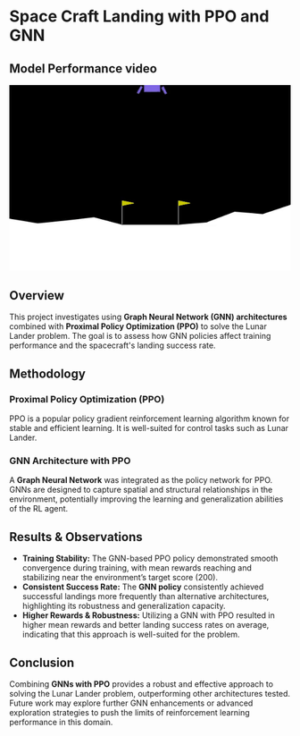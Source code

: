 # Space Craft Landing with PPO and GNN

## Model Performance video


![Space craft Demo](./Space_Craft_Landing_Using_GNN_Policy.gif)

## Overview
This project investigates using **Graph Neural Network (GNN) architectures** combined with **Proximal Policy Optimization (PPO)** to solve the Lunar Lander problem. The goal is to assess how GNN policies affect training performance and the spacecraft's landing success rate.

## Methodology

### Proximal Policy Optimization (PPO)
PPO is a popular policy gradient reinforcement learning algorithm known for stable and efficient learning. It is well-suited for control tasks such as Lunar Lander.

### GNN Architecture with PPO
A **Graph Neural Network** was integrated as the policy network for PPO. GNNs are designed to capture spatial and structural relationships in the environment, potentially improving the learning and generalization abilities of the RL agent.

## Results & Observations

- **Training Stability:** The GNN-based PPO policy demonstrated smooth convergence during training, with mean rewards reaching and stabilizing near the environment’s target score (200).
- **Consistent Success Rate:** The **GNN policy** consistently achieved successful landings more frequently than alternative architectures, highlighting its robustness and generalization capacity.
- **Higher Rewards & Robustness:** Utilizing a GNN with PPO resulted in higher mean rewards and better landing success rates on average, indicating that this approach is well-suited for the problem.

## Conclusion

Combining **GNNs with PPO** provides a robust and effective approach to solving the Lunar Lander problem, outperforming other architectures tested. Future work may explore further GNN enhancements or advanced exploration strategies to push the limits of reinforcement learning performance in this domain.

